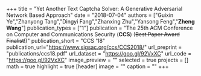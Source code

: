 +++
title = "Yet Another Text Captcha Solver: A Generative Adversarial Network Based Approach"
date = "2018-07-04"
authors = ["Guixin Ye","Zhanyong Tang","Dingyi Fang","Zhanxing Zhu","Yansong Feng","**Zheng Wang**"]
publication_types = ["1"]
publication = "The 25th ACM Conference on Computer and Communications Security (**CCS**) (~~Best Paper Award Finalist!~~)"
publication_short = "CCS '18"
publication_url="https://www.sigsac.org/ccs/CCS2018/"
url_preprint = "publications/ccs18.pdf"
url_dataset = "https://goo.gl/92VxXC"
url_code = "https://goo.gl/92VxXC"
image_preview = ""
selected = true
projects = []
math = true
highlight = true
[header]
image = ""
caption = ""
+++

